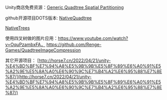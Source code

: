 Unity商店免费资源：[Generic Quadtree Spatial Partitioning](https://assetstore.unity.com/packages/tools/integration/generic-quadtree-spatial-partitioning-160155)


github开源项目DOTS版本:
[NativeQuadtree](https://github.com/marijnz/NativeQuadtree)

[NativeTrees](https://github.com/bartofzo/NativeTrees)



使用四叉树做的图片应用：https://www.youtube.com/watch?v=OquPzambxFA， https://github.com/Renge-Games/QuadtreeImageCompression


其它开源项目：
[http://horse7.cn/2022/04/21/unity-%E4%BD%BF%E7%94%A8%E5%9B%9B%E5%8F%89%E6%A0%91%E5%A2%9E%E5%8A%A0%E6%90%9C%E7%B4%A2%E6%95%88%E7%8E%87/](http://horse7.cn/2022/04/21/unity-%E4%BD%BF%E7%94%A8%E5%9B%9B%E5%8F%89%E6%A0%91%E5%A2%9E%E5%8A%A0%E6%90%9C%E7%B4%A2%E6%95%88%E7%8E%87/)